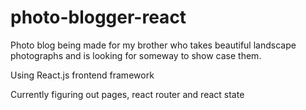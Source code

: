 # photo-blogger-react

Photo blog being made for my brother who takes beautiful landscape photographs and is looking for someway to show case them.

Using React.js frontend framework

Currently figuring out pages, react router and react state
